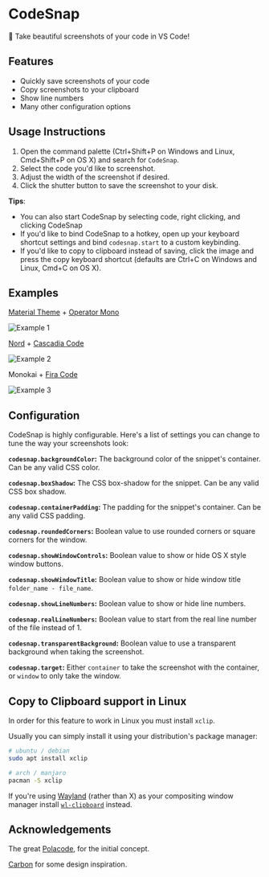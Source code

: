 # CodeSnap

📸 Take beautiful screenshots of your code in VS Code!

## Features

- Quickly save screenshots of your code
- Copy screenshots to your clipboard
- Show line numbers
- Many other configuration options

## Usage Instructions

1. Open the command palette (Ctrl+Shift+P on Windows and Linux, Cmd+Shift+P on OS X) and search for `CodeSnap`.
2. Select the code you'd like to screenshot.
3. Adjust the width of the screenshot if desired.
4. Click the shutter button to save the screenshot to your disk.

**Tips**:

- You can also start CodeSnap by selecting code, right clicking, and clicking CodeSnap
- If you'd like to bind CodeSnap to a hotkey, open up your keyboard shortcut settings and bind `codesnap.start` to a custom keybinding.
- If you'd like to copy to clipboard instead of saving, click the image and press the copy keyboard shortcut (defaults are Ctrl+C on Windows and Linux, Cmd+C on OS X).

## Examples

[Material Theme](https://marketplace.visualstudio.com/items?itemName=Equinusocio.vsc-material-theme) + [Operator Mono](https://www.typography.com/fonts/operator/styles/operatormono)

![Example 1](https://raw.githubusercontent.com/kufii/CodeSnap/master/examples/material_operator-mono.png)

[Nord](https://github.com/arcticicestudio/nord-visual-studio-code) + [Cascadia Code](https://github.com/microsoft/cascadia-code)

![Example 2](https://raw.githubusercontent.com/kufii/CodeSnap/master/examples/nord_cascadia-code.png)

Monokai + [Fira Code](https://github.com/tonsky/FiraCode)

![Example 3](https://raw.githubusercontent.com/kufii/CodeSnap/master/examples/monokai_fira-code.png)

## Configuration

CodeSnap is highly configurable. Here's a list of settings you can change to tune the way your screenshots look:

**`codesnap.backgroundColor`:** The background color of the snippet's container. Can be any valid CSS color.

**`codesnap.boxShadow`:** The CSS box-shadow for the snippet. Can be any valid CSS box shadow.

**`codesnap.containerPadding`:** The padding for the snippet's container. Can be any valid CSS padding.

**`codesnap.roundedCorners`:** Boolean value to use rounded corners or square corners for the window.

**`codesnap.showWindowControls`:** Boolean value to show or hide OS X style window buttons.

**`codesnap.showWindowTitle`:** Boolean value to show or hide window title `folder_name - file_name`.

**`codesnap.showLineNumbers`:** Boolean value to show or hide line numbers.

**`codesnap.realLineNumbers`:** Boolean value to start from the real line number of the file instead of 1.

**`codesnap.transparentBackground`:** Boolean value to use a transparent background when taking the screenshot.

**`codesnap.target`:** Either `container` to take the screenshot with the container, or `window` to only take the window.

## Copy to Clipboard support in Linux

In order for this feature to work in Linux you must install `xclip`.

Usually you can simply install it using your distribution's package manager:

```sh
# ubuntu / debian
sudo apt install xclip

# arch / manjaro
pacman -S xclip
```

If you're using [Wayland](https://wayland.freedesktop.org/) (rather than X) as your compositing window manager install [`wl-clipboard`](https://github.com/bugaevc/wl-clipboard) instead.

## Acknowledgements

The great [Polacode](https://github.com/octref/polacode), for the initial concept.

[Carbon](https://carbon.now.sh/) for some design inspiration.
